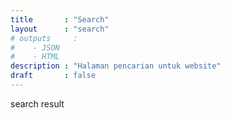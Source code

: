```yaml
---
title       : "Search"
layout      : "search"
# outputs     : 
#    - JSON
#    - HTML
description : "Halaman pencarian untuk website"
draft       : false
---
```


search result
